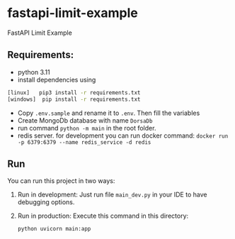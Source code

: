 # fastapi-limit-example
FastAPI Limit Example




## Requirements:
- python 3.11
- install dependencies using

```sh
[linux]   pip3 install -r requirements.txt
[windows]  pip install -r requirements.txt
```

- Copy `.env.sample` and rename it to `.env`. Then fill the variables
- Create MongoDb database with name `DorsaDb`
- run command `python -m main` in the root folder.
- redis server. for development you can run docker command:
    `docker run -p 6379:6379 --name redis_service -d redis`


## Run
You can run this project in two ways:

1. Run in development:
    Just run file `main_dev.py` in your IDE to have debugging options.

2. Run in production:
    Execute this command in this directory:
    ```python
    python uvicorn main:app
    ```

